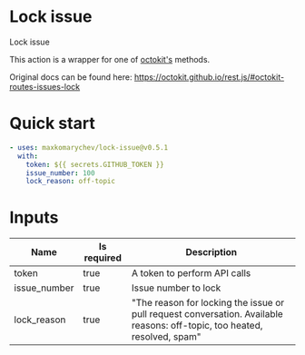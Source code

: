 # Lock issue

Lock issue

This action is a wrapper for one of [octokit's](https://octokit.github.io/rest.js) methods.

Original docs can be found here: https://octokit.github.io/rest.js/#octokit-routes-issues-lock

# Quick start

```yaml
- uses: maxkomarychev/lock-issue@v0.5.1
  with:
    token: ${{ secrets.GITHUB_TOKEN }}
    issue_number: 100
    lock_reason: off-topic
```


# Inputs

| Name | Is required | Description |
|---|---|---|
|token|true|A token to perform API calls
|issue_number|true|Issue number to lock
|lock_reason|true|"The reason for locking the issue or pull request conversation. Available reasons: off-topic, too heated, resolved, spam"



